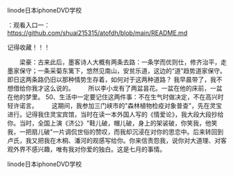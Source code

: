 linode日本iphoneDVD学校

：观看入口一：https://github.com/shuai215315/atofdh/blob/main/README.md


记得收藏！！！



　　梁豪：古来此后，墨客诗人大概有两条去路：一条学而优则仕，修齐治平，走墨家保守；一条采菊东篱下，悠然见南山，安贫乐道，这边的“道”趋势道家保守。即日这两条路仍旧以那种情势生存着，如何对于这两种道路？
我早晨带了，我不想借给你我才这么说的。
　　所以李小龙有了两盆昙花。一盆在他的床前，一盆在他的梦里。
		50、生活中一定要记住这两件事：不在生气时做决定，不在高兴时轻许诺言。
　　这期间，我参加三门峡市的"森林植物检疫对象普查"，先在灵宝进行。记得我住灵宝宾馆，当时在读一本外国人写的《情爱论》，我大段大段抄给你。当时，全国上演《济公》"鞋儿破，帽儿破，身上的架裟破，你笑我，他笑我，一把扇儿破"一片调侃世俗的赞叹，而我却沉浸在对你的思恋中。后来转回到卢氏，我又把我在木桐、潘河的观感写给你。你来信责怨我，说你对大道理、对客观外界不感兴趣，唯有我对你爱的独白。这是七月的事情。







linode日本iphoneDVD学校
